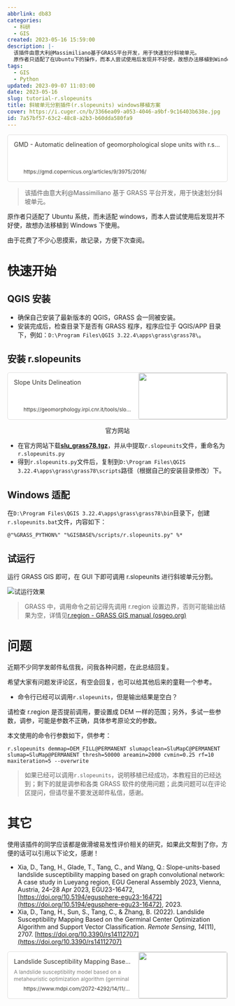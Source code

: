 ```yaml
---
abbrlink: db83
categories:
  - 科研
  - GIS
created: 2023-05-16 15:59:00
description: |-
  该插件由意大利@Massimiliano基于GRASS平台开发，用于快速划分斜坡单元。
  原作者只适配了在Ubuntu下的操作，而本人尝试使用后发现并不好使，故想办法移植到Windows下使用。由于花费了不少心思摸索，故记录，方便下次查阅。
tags:
  - GIS
  - Python
updated: 2023-09-07 11:03:00
date: 2023-05-16
slug: tutorial-r.slopeunits
title: 斜坡单元分割插件(r.slopeunits) windows移植方案
cover: https://i.cuger.cn/b/3366ea09-a053-4046-a9bf-9c16403b638e.jpg
id: 7a57bf57-63c2-48c8-a2b3-b60dda580fa9
---
```


<div style="width: 100%; margin-top: 4px; margin-bottom: 4px;"><div style="display: flex; background:white;border-radius:5px"><a href="https://gmd.copernicus.org/articles/9/3975/2016/"target="_blank"rel="noopener noreferrer"style="display: flex; color: inherit; text-decoration: none; user-select: none; transition: background 20ms ease-in 0s; cursor: pointer; flex-grow: 1; min-width: 0px; flex-wrap: wrap-reverse; align-items: stretch; text-align: left; overflow: hidden; border: 1px solid rgba(55, 53, 47, 0.16); border-radius: 5px; position: relative; fill: inherit;"><div style="flex: 4 1 180px; padding: 12px 14px 14px; overflow: hidden; text-align: left;"><div style="font-size: 14px; line-height: 20px; color: rgb(55, 53, 47); white-space: nowrap; overflow: hidden; text-overflow: ellipsis; min-height: 24px; margin-bottom: 2px;">GMD - Automatic delineation of geomorphological slope units with r.slopeunits v1.0 and their optimization for landslide susceptibility modeling</div><div style="font-size: 12px; line-height: 16px; color: rgba(55, 53, 47, 0.65); height: 32px; overflow: hidden;"></div><div style="display: flex; margin-top: 6px; height: 16px;"><img src="https://www.geoscientific-model-development.net/favicon_copernicus_16x16_.ico"style="width: 16px; height: 16px; min-width: 16px; margin-right: 6px;"><div style="font-size: 12px; line-height: 16px; color: rgb(55, 53, 47); white-space: nowrap; overflow: hidden; text-overflow: ellipsis;">https://gmd.copernicus.org/articles/9/3975/2016/</div></div></div></a></div></div>

> 该插件由意大利@Massimiliano 基于 GRASS 平台开发，用于快速划分斜坡单元。

原作者只适配了 Ubuntu 系统，而未适配 windows，而本人尝试使用后发现并不好使，故想办法移植到 Windows 下使用。

由于花费了不少心思摸索，故记录，方便下次查阅。

# 快速开始

## QGIS 安装

- 确保自己安装了最新版本的 QGIS，GRASS 会一同被安装。
- 安装完成后，检查目录下是否有 GRASS 程序，程序应位于 QGIS/APP 目录下，例如：`D:\Program Files\QGIS 3.22.4\apps\grass\grass78\`。

## 安装 r.slopeunits

<div style="width: 100%; margin-top: 4px; margin-bottom: 4px;"><div style="display: flex; background:white;border-radius:5px"><a href="https://geomorphology.irpi.cnr.it/tools/slope-units"target="_blank"rel="noopener noreferrer"style="display: flex; color: inherit; text-decoration: none; user-select: none; transition: background 20ms ease-in 0s; cursor: pointer; flex-grow: 1; min-width: 0px; flex-wrap: wrap-reverse; align-items: stretch; text-align: left; overflow: hidden; border: 1px solid rgba(55, 53, 47, 0.16); border-radius: 5px; position: relative; fill: inherit;"><div style="flex: 4 1 180px; padding: 12px 14px 14px; overflow: hidden; text-align: left;"><div style="font-size: 14px; line-height: 20px; color: rgb(55, 53, 47); white-space: nowrap; overflow: hidden; text-overflow: ellipsis; min-height: 24px; margin-bottom: 2px;">Slope Units Delineation</div><div style="font-size: 12px; line-height: 16px; color: rgba(55, 53, 47, 0.65); height: 32px; overflow: hidden;"></div><div style="display: flex; margin-top: 6px; height: 16px;"><img src="https://geomorphology.irpi.cnr.it/++theme++tecnoteca.irpitheme2018/favicon.ico"style="width: 16px; height: 16px; min-width: 16px; margin-right: 6px;"><div style="font-size: 12px; line-height: 16px; color: rgb(55, 53, 47); white-space: nowrap; overflow: hidden; text-overflow: ellipsis;">https://geomorphology.irpi.cnr.it/tools/slope-units</div></div></div><div style="flex: 1 1 180px; display: block; position: relative;"><div style="position: absolute; inset: 0px;"><div style="width: 100%; height: 100%;"><img src="https://geomorphology.irpi.cnr.it/@@site-logo/Logo-irpi-cnr.png" referrerpolicy="no-referrer" style="display: block; object-fit: cover; border-radius: 3px; width: 100%; height: 100%;"></div></div></div></a></div><div style="text-align: center; margin:0;"><p>官方网站</p></div></div>

- 在官方网站下载[**slu_grass78.tgz**](https://geomorphology.irpi.cnr.it/tools/slope-units/slu/slu_grass78.tgz)，并从中提取`r.slopeunits`文件，重命名为`r.slopeunits.py`
- 得到`r.slopeunits.py`文件后，复制到`D:\Program Files\QGIS 3.22.4\apps\grass\grass78\scripts`路径（根据自己的安装目录修改）下。

## Windows 适配

在`D:\Program Files\QGIS 3.22.4\apps\grass\grass78\bin`目录下，创建`r.slopeunits.bat`文件，内容如下：

```shell
@"%GRASS_PYTHON%" "%GISBASE%/scripts/r.slopeunits.py" %*
```

## 试运行

运行 GRASS GIS 即可，在 GUI 下即可调用 r.slopeunits 进行斜坡单元分割。

![试运行效果](https://i.cuger.cn/b/0b86fc0d-d9d2-4f19-8e16-70f854f42537.png)

> GRASS 中，调用命令之前记得先调用 r.region 设置边界，否则可能输出结果为空，详情见[r.region - GRASS GIS manual (osgeo.org)](https://grass.osgeo.org/grass82/manuals/r.region.html)

# 问题

近期不少同学发邮件私信我，问我各种问题，在此总结回复。

希望大家有问题发评论区，有空会回复，也可以给其他后来的童鞋一个参考。

- 命令行已经可以调用`r.slopeunits`，但是输出结果是空白？

请检查 r.region 是否提前调用，要设置成 DEM 一样的范围；另外，多试一些参数，调参，可能是参数不正确，具体参考原论文的参数。

本文使用的命令行参数如下，供参考：

```shell
r.slopeunits demmap=DEM_FILL@PERMANENT slumapclean=SluMapC@PERMANENT slumap=SluMap@PERMANENT thresh=50000 areamin=2000 cvmin=0.25 rf=10 maxiteration=5 --overwrite
```

> 如果已经可以调用`r.slopeunits`，说明移植已经成功，本教程目的已经达到；剩下的就是调参和各类 GRASS 软件的使用问题；此类问题可以在评论区提问，但请尽量不要发送邮件私信，感谢。

# 其它

使用该插件的同学应该都是做滑坡易发性评价相关的研究，如果此文帮到了你，方便的话可以引用以下论文，感谢！

- Xia, D., Tang, H., Glade, T., Tang, C., and Wang, Q.: Slope-units-based landslide susceptibility mapping based on graph convolutional network: A case study in Lueyang region, EGU General Assembly 2023, Vienna, Austria, 24–28 Apr 2023, EGU23-16472, [https://doi.org/10.5194/egusphere-egu23-16472](https://doi.org/10.5194/egusphere-egu23-16472), 2023.
- Xia, D., Tang, H., Sun, S., Tang, C., & Zhang, B. (2022). Landslide Susceptibility Mapping Based on the Germinal Center Optimization Algorithm and Support Vector Classification. _Remote Sensing_, _14_(11), 2707. [https://doi.org/10.3390/rs14112707](https://doi.org/10.3390/rs14112707)

<div style="width: 100%; margin-top: 4px; margin-bottom: 4px;"><div style="display: flex; background:white;border-radius:5px"><a href="https://www.mdpi.com/2072-4292/14/11/2707"target="_blank"rel="noopener noreferrer"style="display: flex; color: inherit; text-decoration: none; user-select: none; transition: background 20ms ease-in 0s; cursor: pointer; flex-grow: 1; min-width: 0px; flex-wrap: wrap-reverse; align-items: stretch; text-align: left; overflow: hidden; border: 1px solid rgba(55, 53, 47, 0.16); border-radius: 5px; position: relative; fill: inherit;"><div style="flex: 4 1 180px; padding: 12px 14px 14px; overflow: hidden; text-align: left;"><div style="font-size: 14px; line-height: 20px; color: rgb(55, 53, 47); white-space: nowrap; overflow: hidden; text-overflow: ellipsis; min-height: 24px; margin-bottom: 2px;">Landslide Susceptibility Mapping Based on the Germinal Center Optimization Algorithm and Support Vector Classification</div><div style="font-size: 12px; line-height: 16px; color: rgba(55, 53, 47, 0.65); height: 32px; overflow: hidden;">A landslide susceptibility model based on a metaheuristic optimization algorithm (germinal center optimization (GCO)) and support vector classification (SVC) is proposed and applied to landslide susceptibility mapping in the Three Gorges Reservoir area in this paper. The proposed GCO-SVC model was constructed via the following steps: First, data on 11 influencing factors and 292 landslide polygons were collected to establish the spatial database. Then, after the influencing factors were subjected to multicollinearity analysis, the data were randomly divided into training and testing sets at a ratio of 7:3. Next, the SVC model with 5-fold cross-validation was optimized by hyperparameter space search using GCO to obtain the optimal hyperparameters, and then the best model was constructed based on the optimal hyperparameters and training set. Finally, the best model acquired by GCO-SVC was applied for landslide susceptibility mapping (LSM), and its performance was compared with that of 6 popular models. The proposed GCO-SVC model achieved better performance (0.9425) than the genetic algorithm support vector classification (GA-SVC; 0.9371), grid search optimized support vector classification (GRID-SVC; 0.9198), random forest (RF; 0.9085), artificial neural network (ANN; 0.9075), K-nearest neighbor (KNN; 0.8976), and decision tree (DT; 0.8914) models in terms of the area under the receiver operating characteristic curve (AUC), and the trends of the other metrics were consistent with that of the AUC. Therefore, the proposed GCO-SVC model has some advantages in LSM and may be worth promoting for wide use.</div><div style="display: flex; margin-top: 6px; height: 16px;"><img src=""style="width: 16px; height: 16px; min-width: 16px; margin-right: 6px;"><div style="font-size: 12px; line-height: 16px; color: rgb(55, 53, 47); white-space: nowrap; overflow: hidden; text-overflow: ellipsis;">https://www.mdpi.com/2072-4292/14/11/2707</div></div></div><div style="flex: 1 1 180px; display: block; position: relative;"><div style="position: absolute; inset: 0px;"><div style="width: 100%; height: 100%;"><img src="https://pub.mdpi-res.com/remotesensing/remotesensing-14-02707/article_deploy/html/images/remotesensing-14-02707-g001-550.jpg?1654675767" referrerpolicy="no-referrer" style="display: block; object-fit: cover; border-radius: 3px; width: 100%; height: 100%;"></div></div></div></a></div></div>
